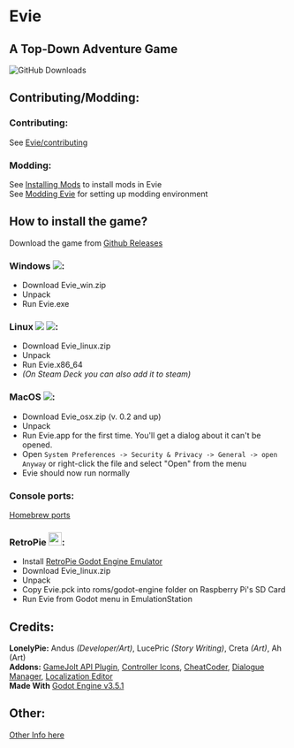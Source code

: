 # Evie
## A Top-Down Adventure Game
![GitHub Downloads](https://img.shields.io/github/downloads-pre/lnlypie/evie/latest/total?color=lightblue&label=downloads%20%28latest%29&logo=github&style=for-the-badge) 

## Contributing/Modding:
### Contributing:
See [Evie/contributing](https://docs.lonelypie.net/evie/evie#contributing)
### Modding:
See [Installing Mods](https://docs.lonelypie.net/evie/evie-modding#installing-mods-in-evie) to install mods in Evie</br>
See [Modding Evie](https://docs.lonelypie.net/evie/evie-modding#making-mods-for-evie) for setting up modding environment

## How to install the game?
Download the game from [Github Releases](https://github.com/LnlyPie/Evie/releases)
### Windows ![](https://img.shields.io/badge/-0078D6?style=for-the-badge&logo=windows&logoColor=white):
 - Download Evie_win.zip
 - Unpack
 - Run Evie.exe
### Linux ![](https://img.shields.io/badge/-111927?style=for-the-badge&logo=linux&logoColor=white) ![](https://img.shields.io/badge/-000000?style=for-the-badge&logo=steamdeck&logoColor=white):
 - Download Evie_linux.zip
 - Unpack
 - Run Evie.x86_64
 - _(On Steam Deck you can also add it to steam)_
### MacOS ![](https://img.shields.io/badge/(untested)-000000?style=for-the-badge&logo=apple&logoColor=white):
 - Download Evie_osx.zip (v. 0.2 and up)
 - Unpack
 - Run Evie.app for the first time. You'll get a dialog about it can't be opened.
 - Open `System Preferences -> Security & Privacy -> General -> open Anyway` or right-click the file and select "Open" from the menu
 - Evie should now run normally
### Console ports:
[Homebrew ports](https://github.com/LnlyPie/Evie-Homebrew-Ports)
### RetroPie <img src="https://retropie.org.uk/wp-content/uploads/2016/04/RetroPie_Logo.png" height="24">:
 - Install [RetroPie Godot Engine Emulator](https://github.com/hiulit/RetroPie-Godot-Engine-Emulator)
 - Download Evie_linux.zip
 - Unpack
 - Copy Evie.pck into roms/godot-engine folder on Raspberry Pi's SD Card
 - Run Evie from Godot menu in EmulationStation

## Credits:
**LonelyPie:** Andus _(Developer/Art)_, LucePric _(Story Writing)_, Creta _(Art)_, Ah (Art)</br>
**Addons:** [GameJolt API Plugin](https://github.com/sarturodev/gamejolt-api-plugin), [Controller Icons](https://github.com/rsubtil/controller_icons), [CheatCoder](https://github.com/Hugo4IT/CheatCoder), [Dialogue Manager](https://github.com/nathanhoad/godot_dialogue_manager), [Localization Editor](https://github.com/VP-GAMES/LocalizationEditor)</br>
**Made With** [Godot Engine v3.5.1](https://godotengine.org/)

## Other:
[Other Info here](https://github.com/LnlyPie/Evie/blob/main/OtherInfo.md)
